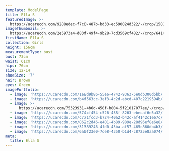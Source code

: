 ```yaml
---
template: ModelPage
title: Ella S
featuredImage: >-
  https://ucarecdn.com/9288edec-f7c0-487b-bd33-ec590024d322/-/crop/1581x771/0,146/-/preview/
imageThumbnail: >-
  https://ucarecdn.com/2e5973a4-d83f-49f4-9b28-7cd3569cf482/-/crop/641x822/546,100/-/preview/
firstName: Ella S
collection: Girls
height: 156cm
measurementType: bust
bust: 73cm
waist: 61cm
hips: 76cm
size: 12-14
shoeSize: '7'
hair: Brown
eyes: Green
imagePortfolio:
  - image: 'https://ucarecdn.com/1e8d9b86-55e6-4742-9363-5e0db300d5bb/'
  - image: 'https://ucarecdn.com/b4f563cc-3ef3-4c2d-abcd-407c2219594b/'
  - image: >-
      https://ucarecdn.com/75323931-4b6d-458f-b804-5f21017077ee/-/crop/546x427/94,0/-/preview/
  - image: 'https://ucarecdn.com/574cf454-c526-438f-8263-ebecaf6e5a32/'
  - image: 'https://ucarecdn.com/c771fcd3-b724-40a2-b42c-af4142c1e67c/'
  - image: 'https://ucarecdn.com/862c2d46-e401-4b89-989e-28d96ef8e6e8/'
  - image: 'https://ucarecdn.com/31389246-4fd0-45ba-af57-465c860db4b3/'
  - image: 'https://ucarecdn.com/6a0f23e0-7de8-4350-b1d4-c8725e8aa074/'
meta:
  title: Ella S
---
```


